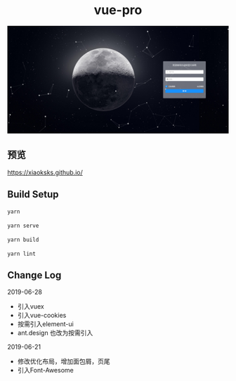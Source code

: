 <h1 align="center"> vue-pro </h1>
<div align="center">
  <img src="https://raw.githubusercontent.com/xiaoksks/vue-pro/master/src/assets/img/preview.png" />
</div>

## 预览
https://xiaoksks.github.io/


## Build Setup
```
yarn

yarn serve

yarn build

yarn lint
```

## Change Log
2019-06-28
* 引入vuex
* 引入vue-cookies
* 按需引入element-ui
* ant.design 也改为按需引入

2019-06-21
* 修改优化布局，增加面包屑，页尾
* 引入Font-Awesome
